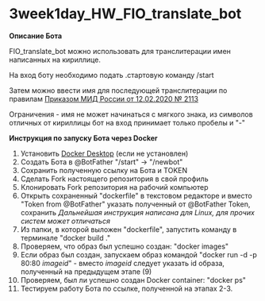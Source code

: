 # 3week1day_HW_FIO_translate_bot
**Описание Бота**

FIO_translate_bot можно использовать для транслитерации имен написанных на кириллице.

На вход боту необходимо подать .стартовую команду /start

Затем можно ввести имя для последующей транслитерации по правилам [Приказом МИД России от 12.02.2020 № 2113](https://www.consultant.ru/document/cons_doc_LAW_360580/9eb761ae644ec1e283b3a50ef232330b924577cb/)

Ограничения - имя не может начинаться с мягкого знака, из символов отличных от кириллицы бот на вход принимает только пробелы и "-"

**Инструкция по запуску Бота через Docker**

1. Установить [Docker Desktop](https://docs.docker.com/engine/install/) (если не установлен)
2. Создать Бота в @BotFather "/start" -> "/newbot"
3. Сохранить полученную ссылку на Бота и TOKEN
4. Сделать Fork настоящего репозитория в свой профиль
5. Клонировать Fork репозитория на рабочий компьютер
6. Открыть сохраненный "dockerfile" в текстовом редакторе и вместо "Token from @BotFather" указать полученный от @BotFather Token, сохранить
   *Дальнейшая инструкция написана для Linux, для прочих систем может отличаться*
8. Из папки, в которой выложен "dockerfile", запустить команду в терминале "docker build ."
9. Проверяем, что образ был успешно создан: "docker images"
10. Если образ был создан, запускаем образ командой "docker run -d -p 80:80 *imageid*" - вместо *imageid* следует указать id образа, полученный на предыдущем этапе (9)
11. Проверяем, был ли успешно создан Docker container: "docker ps"
12. Тестируем работу Бота по ссылке, полученной на этапах 2-3. 

